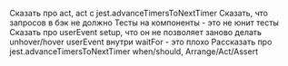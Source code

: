 Сказать про act, act с jest.advanceTimersToNextTimer
Сказать, что запросов в бэк не должно
Тесты на компоненты - это не юнит тесты
Сказать про userEvent setup, что он не позволяет заново делать unhover/hover
userEvent внутри waitFor - это плохо
Рассказать про jest.advanceTimersToNextTimer
when/should, Arrange/Act/Assert
